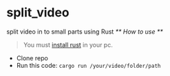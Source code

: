 # split_video
split video in to small parts using Rust
_** How to use **_
> You must [install rust](https://www.rust-lang.org/tools/install) in your pc.
* Clone repo
* Run this code: `cargo run /your/video/folder/path`

